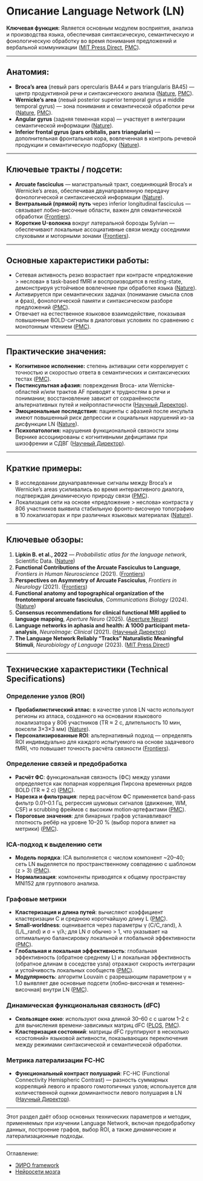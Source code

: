 # Описание Language Network (LN)  

**Ключевая функция:**
Является основным модулем восприятия, анализа и производства языка, обеспечивая синтаксическую, семантическую и фонологическую обработку во время понимания предложений и вербальной коммуникации ([MIT Press Direct][1], [PMC][2]).

---

## **Анатомия:**

* **Broca’s area** (левый pars opercularis BA44 и pars triangularis BA45) — центр продуктивной речи и синтаксического анализа ([Nature][3], [PMC][2]).
* **Wernicke’s area** (левый posterior superior temporal gyrus и middle temporal gyrus) — зона понимания и семантической обработки речи ([Nature][3], [PMC][2]).
* **Angular gyrus** (задняя теменная кора) — участвует в интеграции семантической информации ([Nature][3]).
* **Inferior frontal gyrus (pars orbitalis, pars triangularis)** — дополнительная фронтальная кора, вовлеченная в контроль речевой продукции и семантическую подборку ([Nature][3]).

---

## **Ключевые тракты / подсети:**

* **Arcuate fasciculus** — магистральный тракт, соединяющий Broca’s и Wernicke’s areas, обеспечивая двунаправленную передачу фонологической и синтаксической информации ([Nature][4]).
* **Вентральный (прямой) путь** через inferior longitudinal fasciculus — связывает лобно-височные области, важен для семантической обработки ([Frontiers][5]).
* **Короткие U-волокна** вокруг латеральной борозды Sylvian — обеспечивают локальные ассоциативные связи между соседними слуховыми и моторными зонами ([Frontiers][5]).

---

## **Основные характеристики работы:**

* Сетевая активность резко возрастает при контрасте «предложение > неслова» в task-based fMRI и воспроизводится в resting-state, демонстрируя устойчивое вовлечение при обработке языка ([Nature][3]).
* Активируется при семантических задачах (понимание смысла слов и фраз), фонологической памяти и синтаксическом разборе предложений ([PMC][6]).
* Отвечает на естественное языковое взаимодействие, показывая повышенные BOLD-сигналы в диалоговых условиях по сравнению с монотонным чтением ([PMC][2]).

---

## **Практические значения:**

* **Когнитивное исполнение:** степень активации сети коррелирует с точностью и скоростью ответа в семантических и синтаксических тестах ([PMC][6]).
* **Постинсультная афазия:** повреждения Broca- или Wernicke-областей и/или трактов AF приводят к трудностям в речи и понимании; восстановление зависит от сохранённости альтернативных путей и нейропластичности ([Научный Директор][7]).
* **Эмоциональные последствия:** пациенты с афазией после инсульта имеют повышенный риск депрессии и социальных нарушений из-за дисфункции LN ([Nature][8]).
* **Психопатология:** нарушения функциональной связности зоны Вернике ассоциированы с когнитивными дефицитами при шизофрении и СДВГ ([Научный Директор][9]).

---

## **Краткие примеры:**

* В исследовании двунаправленные сигналы между Broca’s и Wernicke’s areas усиливались во время интерактивного диалога, подтверждая динамическую природу связи ([PMC][2]).
* Локализация сети на основе «предложение > неслова» контраста у 806 участников выявила стабильную фронто-височную топографию в 10 локализаторах и при различных языковых материалах ([Nature][3]).

---

## **Ключевые обзоры:**

1. **Lipkin B. et al., 2022** — *Probabilistic atlas for the language network*, Scientific Data. ([Nature][3])
2. **Functional Contributions of the Arcuate Fasciculus to Language**, *Frontiers in Human Neuroscience* (2021). ([Frontiers][5])
3. **Perspectives on Asymmetry of Arcuate Fasciculus**, *Frontiers in Neurology* (2021). ([Frontiers][10])
4. **Functional anatomy and topographical organization of the frontotemporal arcuate fasciculus**, *Communications Biology* (2024). ([Nature][4])
5. **Consensus recommendations for clinical functional MRI applied to language mapping**, *Aperture Neuro* (2025). ([Aperture Neuro][11])
6. **Language networks in aphasia and health: A 1000 participant meta-analysis**, *NeuroImage: Clinical* (2021). ([Научный Директор][7])
7. **The Language Network Reliably “Tracks” Naturalistic Meaningful Stimuli**, *Neurobiology of Language* (2023). ([MIT Press Direct][1])

[1]: https://direct.mit.edu/nol/article/5/2/385/119141/The-Language-Network-Reliably-Tracks-Naturalistic "The Language Network Reliably “Tracks” Naturalistic Meaningful ..."
[2]: https://pmc.ncbi.nlm.nih.gov/articles/PMC9058861/ "Bidirectional Connectivity Between Broca's Area and Wernicke's ..."
[3]: https://www.nature.com/articles/s41597-022-01645-3 "Probabilistic atlas for the language network based on precision fMRI data from >800 individuals | Scientific Data"
[4]: https://www.nature.com/articles/s42003-024-07274-3 "Functional anatomy and topographical organization of the ... - Nature"
[5]: https://www.frontiersin.org/journals/human-neuroscience/articles/10.3389/fnhum.2021.672665/full "Functional Contributions of the Arcuate Fasciculus to Language ..."
[6]: https://pmc.ncbi.nlm.nih.gov/articles/PMC11118489/ "Precision fMRI reveals that the language network exhibits adult-like ..."
[7]: https://www.sciencedirect.com/science/article/pii/S1053811921002378 "Language networks in aphasia and health: A 1000 participant ..."
[8]: https://www.nature.com/articles/s41598-024-72742-z "Increased risk of depression and associated symptoms in poststroke ..."
[9]: https://www.sciencedirect.com/science/article/pii/S2405844024022291 "Brain functional connectivity alterations of Wernicke's area in ..."
[10]: https://www.frontiersin.org/journals/neurology/articles/10.3389/fneur.2021.639822/full "Perspectives on (A)symmetry of Arcuate Fasciculus. A Short Review ..."
[11]: https://apertureneuro.org/article/128149-consensus-recommendations-for-clinical-functional-mri-applied-to-language-mapping "Consensus recommendations for clinical functional MRI applied to ..."


---


## **Технические характеристики (Technical Specifications)**

### Определение узлов (ROI)

* **Пробабилистический атлас**: в качестве узлов LN часто используют регионы из атласа, созданного на основании языкового локализатора у 806 участников (TR ≈ 2 с, длительность 10 мин, воксели 3×3×3 мм) ([Nature][12]).
* **Персонализированные ROI**: альтернативный подход — определять ROI индивидуально для каждого испытуемого на основе задачевого fMRI, что повышает точность расчёта связности ([Frontiers][13]).

### Определение связей и предобработка

* **Расчёт ФС**: функциональная связность (ФС) между узлами определяется как попарная корреляция Пирсона временных рядов BOLD (TR ≈ 2 с) ([PMC][14]).
* **Нарезка и фильтрация**: перед расчётом ФС применяется band-pass фильтр 0.01–0.1 Гц, регрессия шумовых сигналов (движение, WM, CSF) и scrubbing фреймов с высоким motion‐артефактами ([PMC][15]).
* **Пороговые значения**: для бинарных графов устанавливают плотность ребёр на уровне 10–20 % (выбор порога влияет на метрики) ([PMC][16]).

### ICA‐подход к выделению сети

* **Модель порядка**: ICA выполняется с числом компонент \~20–40; сеть LN выделяется по пространственному совпадению с шаблоном (z > 3) ([PMC][14]).
* **Нормализация**: компоненты приводятся к общему пространству MNI152 для группового анализа.

### Графовые метрики

* **Кластеризация и длина путей**: вычисляют коэффициент кластеризации C и среднюю коротчайшую длину L ([PMC][16]).
* **Small-worldness**: оценивается через параметры γ (C/C\_rand), λ (L/L\_rand) и σ = γ/λ; для LN σ обычно > 1, что указывает на оптимальную балансировку локальной и глобальной эффективности ([PMC][16]).
* **Глобальная и локальная эффективность**: глобальная эффективность (обратное среднему L) и локальная эффективность (обратное длинам в соседстве узла) отражают скорость интеграции и устойчивость локальных сообществ ([PMC][16]).
* **Модулярность**: алгоритм Louvain с разрешающим параметром γ ≈ 1.0 выявляет две основные подсети (лобно-височная и теменно-височная) внутри LN ([PMC][16]).

### Динамическая функциональная связность (dFC)

* **Скользящее окно**: используют окна длиной 30–60 с с шагом 1–2 с для вычисления времени-зависимых матриц dFC ([PLOS][17], [PMC][18]).
* **Кластеризация состояний**: матрицы dFC группируют в несколько «состояний» языковой активности, показывающих переключения между режимами синтаксической и семантической обработки.

### Метрика латерализации FC‐HC

* **Функциональный контраст полушарий**: FC-HC (Functional Connectivity Hemispheric Contrast) — разность суммарных корреляций левого и правого гомотопичных узлов; используется для количественной оценки доминантности левого полушария в LN ([Научный Директор][19]).

---

Этот раздел даёт обзор основных технических параметров и методик, применяемых при изучении Language Network, включая предобработку данных, построение графов, выбор ROI, а также динамические и латерализационные подходы.

[12]: https://www.nature.com/articles/s41597-022-01645-3 "Probabilistic atlas for the language network based on precision fMRI ..."
[13]: https://www.frontiersin.org/journals/neuroscience/articles/10.3389/fnins.2015.00280/full "Influence of ROI selection on resting state functional connectivity"
[14]: https://pmc.ncbi.nlm.nih.gov/articles/PMC3683367/ "Defining language networks from resting‐state fMRI for surgical ..."
[15]: https://pmc.ncbi.nlm.nih.gov/articles/PMC5524274/ "A review on methods in resting state connectivity analysis and ..."
[16]: https://pmc.ncbi.nlm.nih.gov/articles/PMC3778152/ "Reproducibility of functional network metrics and network structure"
[17]: https://journals.plos.org/ploscompbiol/article?id=10.1371%2Fjournal.pcbi.1012795&utm_source=chatgpt.com "DySCo: A general framework for dynamic functional connectivity"
[18]: https://pmc.ncbi.nlm.nih.gov/articles/PMC3807588/ "Dynamic functional connectivity: Promise, issues, and interpretations"
[19]: https://www.sciencedirect.com/science/article/pii/S2213158221000425 "Functional connectivity hemispheric contrast (FC-HC): A new metric ..."

---


Оглавление:

- [ЭИРО framework](/README.md)
- [Нейросети мозга](/brain-networks/README.md)


